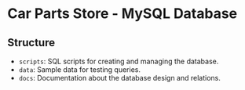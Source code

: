 
# Car Parts Store - MySQL Database

## Structure
- `scripts`: SQL scripts for creating and managing the database.
- `data`: Sample data for testing queries.
- `docs`: Documentation about the database design and relations.

